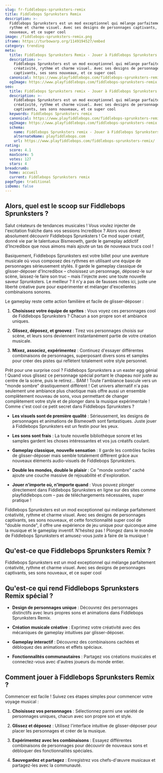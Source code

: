 ```yaml
---
slug: fr-fiddlebops-sprunksters-remix
title: Fiddlebops Sprunksters Remix
description: >-
  Fiddlebops Sprunksters est un mod exceptionnel qui mélange parfaitement créativité,
  rythme et charme visuel. Avec ses designs de personnages captivants, ses sons
  nouveaux, et ce super cool
image: /fiddlebops-sprunksters-remix.png
iframe: https://turbowarp.org/1149194527/embed
category: trending
meta:
  title: Fiddlebops Sprunksters Remix - Jouer à Fiddlebops Sprunksters Remix en Ligne
  description: >-
    Fiddlebops Sprunksters est un mod exceptionnel qui mélange parfaitement
    créativité, rythme et charme visuel. Avec ses designs de personnages
    captivants, ses sons nouveaux, et ce super cool
  canonical: https://www.playfiddlebops.com/fiddlebops-sprunksters-remix/
  ogImage: https://www.playfiddlebops.com/fiddlebops-sprunksters-remix.png
seo:
  title: Fiddlebops Sprunksters remix - Jouer à Fiddlebops Sprunksters remix en Ligne
  description: >-
    Fiddlebops Sprunksters est un mod exceptionnel qui mélange parfaitement
    créativité, rythme et charme visuel. Avec ses designs de personnages
    captivants, ses sons nouveaux, et ce super cool
  keywords: Fiddlebops Sprunksters remix
  canonical: https://www.playfiddlebops.com/fiddlebops-sprunksters-remix/
  ogImage: https://www.playfiddlebops.com/fiddlebops-sprunksters-remix.png
  schema:
    name: Fiddlebops Sprunksters remix - Jouer à Fiddlebops Sprunksters remix en Ligne
    alternateName: playfiddlebops.com
    url: https://www.playfiddlebops.com/fiddlebops-sprunksters-remix/
rating:
  score: 4.1
  maxScore: 5
  votes: 127
  stars: 4
breadcrumb:
  home: accueil
  current: Fiddlebops Sprunksters remix
pageType: traditional
isDemo: false
---
```


## Alors, quel est le scoop sur Fiddlebops Sprunksters ?

Salut créateurs de tendances musicales ! Vous voulez injecter de l'excitation fraîche dans vos sessions Incredibox ? Alors vous devez absolument découvrir Fiddlebops Sprunksters ! Ce mod super créatif, donné vie par le talentueux Bismeowth, garde le gameplay addictif d'Incredibox que nous aimons mais ajoute un tas de nouveaux trucs cool !

Basiquement, Fiddlebops Sprunksters est votre billet pour une aventure musicale où vous composez des rythmes en utilisant une équipe de personnages sérieusement stylés. Il garde le gameplay classique de glisser-déposer d'Incredibox – choisissez un personnage, déposez-le sur scène, laissez-le faire son truc – mais l'injecte avec une toute nouvelle saveur Sprunksters. Le meilleur ? Il n'y a pas de fausses notes ici, juste une liberté créative pure pour expérimenter et mélanger d'excellentes combinaisons sonores.

Le gameplay reste cette action familière et facile de glisser-déposer :

1. **Choisissez votre équipe de sprites** : Vous voyez ces personnages cool de Fiddlebops Sprunksters ? Chacun a son propre son et ambiance uniques.

1. **Glissez, déposez, et groovez** : Tirez vos personnages choisis sur scène, et leurs sons deviennent instantanément partie de votre création musicale.

1. **Mixez, associez, expérimentez** : Continuez d'essayer différentes combinaisons de personnages, superposant divers sons et samples pour créer des pistes qui reflètent totalement votre style personnel.

Prêt pour une surprise cool ? Fiddlebops Sprunksters a un easter egg génial ! Quand vous glissez ce personnage spécial portant le chapeau noir juste au centre de la scène, puis le retirez... BAM ! Toute l'ambiance bascule vers un "monde sombre" drastiquement différent ! Cet univers alternatif n'a pas seulement une ambiance plus chaotique mais offre aussi un ensemble complètement nouveau de sons, vous permettant de changer complètement votre style et de plonger dans la musique expérimentale ! Comme c'est cool ce petit secret dans Fiddlebops Sprunksters ?

- **Les visuels sont de première qualité** : Sérieusement, les designs de personnages et animations de Bismeowth sont fantastiques. Juste jouer à Fiddlebops Sprunksters est un festin pour les yeux.

- **Les sons sont frais** : La toute nouvelle bibliothèque sonore et les samples gardent les choses intéressantes et vos jus créatifs coulant.

- **Gameplay classique, nouvelle sensation** : Il garde les contrôles faciles de glisser-déposer mais semble totalement différent grâce aux nouveaux éléments audio-visuels de Fiddlebops Sprunksters.

- **Double les mondes, double le plaisir** : Ce "monde sombre" caché ajoute une couche massive de rejouabilité et d'exploration.

- **Jouer n'importe où, n'importe quand** : Vous pouvez plonger directement dans Fiddlebops Sprunksters en ligne sur des sites comme playfiddlebops.com – pas de téléchargements nécessaires, super pratique !

Fiddlebops Sprunksters est un mod exceptionnel qui mélange parfaitement créativité, rythme et charme visuel. Avec ses designs de personnages captivants, ses sons nouveaux, et cette fonctionnalité super cool de "double monde", il offre une expérience de jeu unique pour quiconque aime la musique et le gameplay inventif. N'hésitez pas ! Plongez dans le monde de Fiddlebops Sprunksters et amusez-vous juste à faire de la musique !

## Qu'est-ce que Fiddlebops Sprunksters Remix ?

Fiddlebops Sprunksters est un mod exceptionnel qui mélange parfaitement créativité, rythme et charme visuel. Avec ses designs de personnages captivants, ses sons nouveaux, et ce super cool

## Qu'est-ce qui rend Fiddlebops Sprunksters Remix spécial ?

- **Design de personnages unique** : Découvrez des personnages distinctifs avec leurs propres sons et animations dans Fiddlebops Sprunksters Remix.

- **Création musicale créative** : Exprimez votre créativité avec des mécaniques de gameplay intuitives par glisser-déposer.

- **Gameplay interactif** : Découvrez des combinaisons cachées et débloquez des animations et effets spéciaux.

- **Fonctionnalités communautaires** : Partagez vos créations musicales et connectez-vous avec d'autres joueurs du monde entier.

## Comment jouer à Fiddlebops Sprunksters Remix ?

Commencer est facile ! Suivez ces étapes simples pour commencer votre voyage musical :

1. **Choisissez vos personnages** : Sélectionnez parmi une variété de personnages uniques, chacun avec son propre son et style.

1. **Glissez et déposez** : Utilisez l'interface intuitive de glisser-déposer pour placer les personnages et créer de la musique.

1. **Expérimentez avec les combinaisons** : Essayez différentes combinaisons de personnages pour découvrir de nouveaux sons et débloquer des fonctionnalités spéciales.

1. **Sauvegardez et partagez** : Enregistrez vos chefs-d'œuvre musicaux et partagez-les avec la communauté.